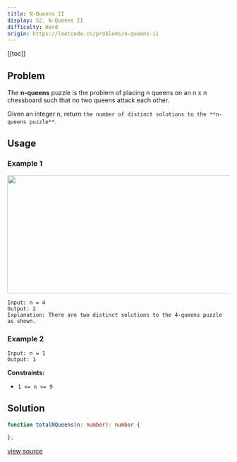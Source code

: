 ```yaml
---
title: N-Queens II
display: 52. N-Queens II
difficulty: Hard
origin: https://leetcode.cn/problems/n-queens-ii
---
```


[[toc]]

## Problem

The **n-queens** puzzle is the problem of placing n queens on an n x n chessboard such that no two queens attack each other.

Given an integer n, return `the number of distinct solutions to the **n-queens puzzle**`.

## Usage

### Example 1
<img alt="" src="https://assets.leetcode.com/uploads/2020/11/13/queens.jpg" style="width: 600px; height: 268px;" />

```
Input: n = 4
Output: 2
Explanation: There are two distinct solutions to the 4-queens puzzle as shown.
```

### Example 2

```
Input: n = 1
Output: 1
```


**Constraints:**

- <code>1 &lt;= n &lt;= 9</code>


## Solution

```ts
function totalNQueens(n: number): number {

};
```

[view source](https://leetcode.cn/problems/n-queens-ii)
